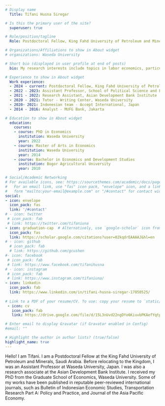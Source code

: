 ```yaml
---
# Display name
  Title: Tifani Husna Siregar

# Is this the primary user of the site?
  superuser: true

# Role/position/tagline
  Role: Postdoctoral Fellow, King Fahd University of Petroleum and Minerals

# Organizations/Affiliations to show in About widget
# organizations: Waseda University

# Short bio (displayed in user profile at end of posts)
  bio: My research interests include topics in labor economics, particularly minimum wages and its impact on labor market outcomes.

# Experience to show in About widget
  Work experience:
  - 2024 - current: Postdoctoral Fellow, King Fahd University of Petroleum and Minerals 
  - 2022 - 2023: Assistant Professor, School of Political Science and Economics, Waseda University
  - 2021 - 2022: Research Assistant, Asian Development Bank Institute
  - 2020 - 2021: Tutor - Writing Center, Waseda University
  - 2020- 2021: Indonesian team - Accept International, Japan
  - 2014 - 2016: Analyst - MUFG Bank, Jakarta

# Education to show in About widget
  education:
    courses:
    - course: PhD in Economics
      institution: Waseda University
      year: 2022
    - course: Master of Arts in Economics
      institution: Waseda University
      year: 2014 
    - course: Bachelor in Economics and Development Studies
      institution: Bogor Agricultural University
      year: 2010

# Social/Academic Networking
# For available icons, see: https://sourcethemes.com/academic/docs/page-builder/#icons
#   For an email link, use "fas" icon pack, "envelope" icon, and a link in the
#   form "mailto:your-email@example.com" or "/#contact" for contact widget.
social:
- icon: envelope
  icon_pack: fas
  link: '/#contact'
# - icon: twitter
 # icon_pack: fab
 # link: https://twitter.com/tifaniuna
- icon: graduation-cap  # Alternatively, use `google-scholar` icon from `ai` icon pack
  icon_pack: fas
  link: https://scholar.google.com/citations?user=02kqdrEAAAAJ&hl=en
# - icon: github
  # icon_pack: fab
  # link: https://github.com/gcushen
#- icon: facebook
 # icon_pack: fab
 # link: https://www.facebook.com/tifanihusna
# - icon: instagram
 # icon_pack: fab
 # link: https://www.instagram.com/tifaniuna/
- icon: linkedin
  icon_pack: fab
  link: https://www.linkedin.com/in/tifani-husna-siregar-17850525/
  
# Link to a PDF of your resume/CV. To use: copy your resume to `static/media/resume.pdf`, enable `ai` icons in `params.toml`, and uncomment the lines below.
 - icon: cv
   icon_pack: fab
   link: https://drive.google.com/file/d/15L3nUvd22ngDYo6KiuvbPKAefYqtpcT-/view?usp=sharing

# Enter email to display Gravatar (if Gravatar enabled in Config)
#email: ""

# Highlight the author in author lists? (true/false)
highlight_name: true
---
```


Hello! I am Tifani. I am a Postdoctoral Fellow at the King Fahd University of Petroleum and Minerals, Saudi Arabia. Before relocating to the Kingdom, I was an Assistant Professor at Waseda University, Japan. I was also a research associate at the Asian Development Bank Institute. I received my PhD from the Graduate School of Economics, Waseda University. Some of my works have been published in reputable peer-reviewed international journals, such as Bulletin of Indonesian Economic Studies, Transportation Research Part A: Policy and Practice, and Journal of the Asia Pacific Economy. 
